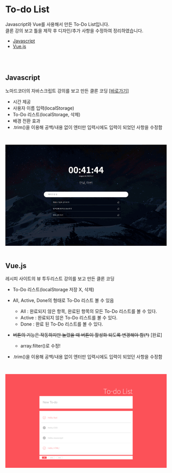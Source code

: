 # To-do List

Javascript와 Vue를 사용해서 만든 To-Do List입니다.
<br> 클론 강의 보고 틀을 제작 후 디자인/추가 사항을 수정하여 정리하였습니다.

- [Javascript](https://github.com/may54ther/todoList/blob/master/README.md#javascript)
- [Vue.js](https://github.com/may54ther/todoList/blob/master/README.md#vuejs)

<br><br>

## Javascript

노마드코더의 자바스크립트 강의를 보고 만든 클론 코딩
[[바로가기]](https://may54ther.github.io/todoList/javascript/index.html)

- 시간 제공
- 사용자 이름 입력(localStorage)
- To-Do 리스트(localStorage, 삭제)
- 배경 전환 효과
- .trim()을 이용해 공백/내용 없이 엔터만 입력시에도 입력이 되었던 사항을 수정함

<br/>

![Todos Preview Image](./todo-design-vs.gif) <br/><br/>

## Vue.js

레시피 사이트의 뷰 투두리스트 강의를 보고 만든 클론 코딩

- To-Do 리스트(localStorage 저장 X, 삭제)
- All, Active, Done의 형태로 To-Do 리스트 볼 수 있음

  - All : 완료되지 않은 항목, 완료된 항목의 모든 To-Do 리스트를 볼 수 있다.
  - Active : 완료되지 않은 To-Do 리스트를 볼 수 있다.
  - Done : 완료 된 To-Do 리스트를 볼 수 있다.

- ~~버튼의 기능은 작동하지만 눌렀을 때 버튼이 활성화 되도록 변경해야 함(\*)~~ [완료]
  - array.filter()로 수정!
- .trim()을 이용해 공백/내용 없이 엔터만 입력시에도 입력이 되었던 사항을 수정함

<br/>

![Todos Preview Image](./Todos-design.png)
